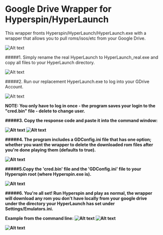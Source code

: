 # Google Drive Wrapper for Hyperspin/HyperLaunch

This wrapper fronts Hyperspin/HyperLaunch/HyperLaunch.exe with a wrapper 
that allows you to pull roms/isos/etc from your Google Drive.

![Alt text](http://i.imgur.com/O0izf18.png "Optional title")

#####1. Simply rename the real HyperLaunch to HyperLaunch_real.exe and copy all files to your HyperLaunch directory.

![Alt text](http://i.imgur.com/1a50rV8.png)

#####2. Run our replacement HyperLaunch.exe to log into your GDrive Account. 

![Alt text](http://i.imgur.com/RrrPpYW.png)

<b>NOTE: You only have to log in once - the program saves your login to the "cred.bin" file - delete to change user.<b>

#####3. Copy the response code and paste it into the command window:

![Alt text](http://i.imgur.com/CI7gua2.png)
![Alt text](http://i.imgur.com/CJl04U1.png)

#####4. The program includes a GDConfig.ini file that has one option; whether you want the wrapper to delete the downloaded rom files after you're done playing them (defaults to true).
 
![Alt text](http://i.imgur.com/dLP2p5z.png)

#####5.Copy the 'cred.bin' file and the 'GDConfig.ini' file to your Hyperspin root (where Hyperspin.exe is).

![Alt text](http://i.imgur.com/kbY9H4X.png)

#####6. You're all set! Run Hyperspin and play as normal, the wrapper will download any rom you don't have locally from your google drive under the directory your HyperLaunch has set under Settings/Emulators.ini.

Example from the command line:
![Alt text](http://i.imgur.com/xW1hO85.png)
![Alt text](http://i.imgur.com/q1embWw.png)

![Alt text](http://i.imgur.com/SdHiRPm.png)
